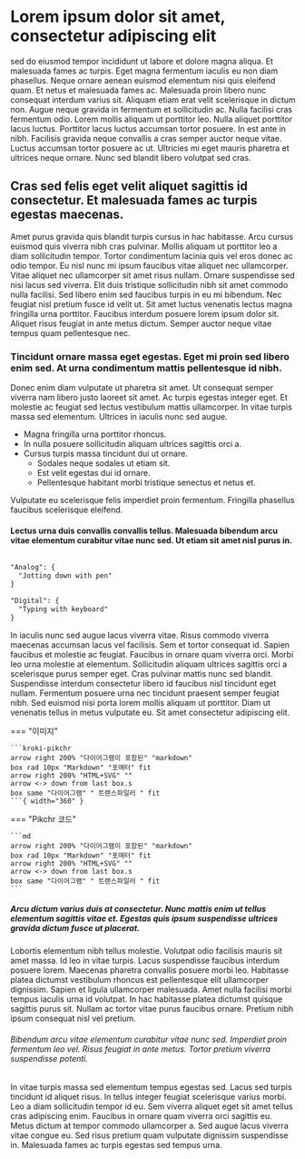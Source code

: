 # Lorem ipsum dolor sit amet, consectetur adipiscing elit

sed do eiusmod tempor incididunt ut labore et dolore magna aliqua. Et malesuada fames ac turpis. Eget magna fermentum iaculis eu non diam phasellus. Neque ornare aenean euismod elementum nisi quis eleifend quam. Et netus et malesuada fames ac. Malesuada proin libero nunc consequat interdum varius sit. Aliquam etiam erat velit scelerisque in dictum non. Augue neque gravida in fermentum et sollicitudin ac. Nulla facilisi cras fermentum odio. Lorem mollis aliquam ut porttitor leo. Nulla aliquet porttitor lacus luctus. Porttitor lacus luctus accumsan tortor posuere. In est ante in nibh. Facilisis gravida neque convallis a cras semper auctor neque vitae. Luctus accumsan tortor posuere ac ut. Ultricies mi eget mauris pharetra et ultrices neque ornare. Nunc sed blandit libero volutpat sed cras.

## Cras sed felis eget velit aliquet sagittis id consectetur. Et malesuada fames ac turpis egestas maecenas.

Amet purus gravida quis blandit turpis cursus in hac habitasse. Arcu cursus euismod quis viverra nibh cras pulvinar. Mollis aliquam ut porttitor leo a diam sollicitudin tempor. Tortor condimentum lacinia quis vel eros donec ac odio tempor. Eu nisl nunc mi ipsum faucibus vitae aliquet nec ullamcorper. Vitae aliquet nec ullamcorper sit amet risus nullam. Ornare suspendisse sed nisi lacus sed viverra. Elit duis tristique sollicitudin nibh sit amet commodo nulla facilisi. Sed libero enim sed faucibus turpis in eu mi bibendum. Nec feugiat nisl pretium fusce id velit ut. Sit amet luctus venenatis lectus magna fringilla urna porttitor. Faucibus interdum posuere lorem ipsum dolor sit. Aliquet risus feugiat in ante metus dictum. Semper auctor neque vitae tempus quam pellentesque nec.

### Tincidunt ornare massa eget egestas. Eget mi proin sed libero enim sed. At urna condimentum mattis pellentesque id nibh.

Donec enim diam vulputate ut pharetra sit amet. Ut consequat semper viverra nam libero justo laoreet sit amet. Ac turpis egestas integer eget. Et molestie ac feugiat sed lectus vestibulum mattis ullamcorper. In vitae turpis massa sed elementum. Ultrices in iaculis nunc sed augue.

* Magna fringilla urna porttitor rhoncus.
* In nulla posuere sollicitudin aliquam ultrices sagittis orci a.
* Cursus turpis massa tincidunt dui ut ornare.
  * Sodales neque sodales ut etiam sit.
  * Est velit egestas dui id ornare.
  * Pellentesque habitant morbi tristique senectus et netus et.

Vulputate eu scelerisque felis imperdiet proin fermentum. Fringilla phasellus faucibus scelerisque eleifend.

#### Lectus urna duis convallis convallis tellus. Malesuada bibendum arcu vitae elementum curabitur vitae nunc sed. Ut etiam sit amet nisl purus in.

````md title="위 그림의 D2 코드"

"Analog": {
  "Jotting down with pen"
}

"Digital": {
  "Typing with keyboard"
}

````

In iaculis nunc sed augue lacus viverra vitae. Risus commodo viverra maecenas accumsan lacus vel facilisis. Sem et tortor consequat id. Sapien faucibus et molestie ac feugiat. Faucibus in ornare quam viverra orci. Morbi leo urna molestie at elementum. Sollicitudin aliquam ultrices sagittis orci a scelerisque purus semper eget. Cras pulvinar mattis nunc sed blandit. Suspendisse interdum consectetur libero id faucibus nisl tincidunt eget nullam. Fermentum posuere urna nec tincidunt praesent semper feugiat nibh. Sed euismod nisi porta lorem mollis aliquam ut porttitor. Diam ut venenatis tellus in metus vulputate eu. Sit amet consectetur adipiscing elit.

=== "이미지"

    ```kroki-pikchr
    arrow right 200% "다이어그램이 포함된" "markdown"
    box rad 10px "Markdown" "포매터" fit
    arrow right 200% "HTML+SVG" ""
    arrow <-> down from last box.s
    box same "다이어그램" " 트랜스파일러 " fit
    ```{ width="360" }

=== "Pikchr 코드"

    ```md
    arrow right 200% "다이어그램이 포함된" "markdown"
    box rad 10px "Markdown" "포매터" fit
    arrow right 200% "HTML+SVG" ""
    arrow <-> down from last box.s
    box same "다이어그램" " 트랜스파일러 " fit
    ```

##### Arcu dictum varius duis at consectetur. Nunc mattis enim ut tellus elementum sagittis vitae et. Egestas quis ipsum suspendisse ultrices gravida dictum fusce ut placerat.

Lobortis elementum nibh tellus molestie. Volutpat odio facilisis mauris sit amet massa. Id leo in vitae turpis. Lacus suspendisse faucibus interdum posuere lorem. Maecenas pharetra convallis posuere morbi leo. Habitasse platea dictumst vestibulum rhoncus est pellentesque elit ullamcorper dignissim. Sapien et ligula ullamcorper malesuada. Amet nulla facilisi morbi tempus iaculis urna id volutpat. In hac habitasse platea dictumst quisque sagittis purus sit. Nullam ac tortor vitae purus faucibus ornare. Pretium nibh ipsum consequat nisl vel pretium.

###### Bibendum arcu vitae elementum curabitur vitae nunc sed. Imperdiet proin fermentum leo vel. Risus feugiat in ante metus. Tortor pretium viverra suspendisse potenti. 

In vitae turpis massa sed elementum tempus egestas sed. Lacus sed turpis tincidunt id aliquet risus. In tellus integer feugiat scelerisque varius morbi. Leo a diam sollicitudin tempor id eu. Sem viverra aliquet eget sit amet tellus cras adipiscing enim. Faucibus in ornare quam viverra orci sagittis eu. Metus dictum at tempor commodo ullamcorper a. Sed augue lacus viverra vitae congue eu. Sed risus pretium quam vulputate dignissim suspendisse in. Malesuada fames ac turpis egestas sed tempus urna.